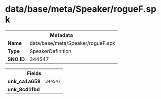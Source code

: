 <h1>data/base/meta/Speaker/rogueF.spk</h1><table><tr><th colspan="100%">Metadata</th></tr><tr><td><b>Name</b></td><td>data/base/meta/Speaker/rogueF.spk</td></tr><tr><td><b>Type</b></td><td>SpeakerDefinition</td></tr><tr><td><b>SNO ID</b></td><td>344547</td></tr></table>

<table><tr><th colspan="100%">Fields</th></tr><tr><td><b>unk_ca1a658</b></td><td><code>344547</code></td></tr><tr><td><b>unk_8c41fbd</b></td><td></td></tr></table>

